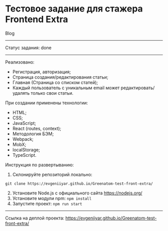 # Тестовое задание для стажера Frontend Extra #

Blog

---

Статус задания: done

---

Реализовано:
* Регистрация, авторизация;
* Страница создания/редактирования статьи;
* Главная (Страница со списком статей);
* Каждый пользователь с уникальным email может редактировать/удалять только свои статьи.

При создании применены технологии:
* HTML;
* CSS;
* JavaScript;
* React (routes, context);
* Методология БЭМ;
* Webpack;
* MobX;
* localStorage;
* TypeScript.

Инструкция по развертыванию:
1. Склонируйте репозиторий локально:

`git clone https://evgeniiyar.github.io/Greenatom-test-front-extra/`


2. Установите Node.js с официального сайта https://nodejs.org/
3. Установите модули npm: `npm install`
4. Запустите проект: `npm run start`

---

Ссылка на деплой проекта: https://evgeniiyar.github.io/Greenatom-test-front-extra/
